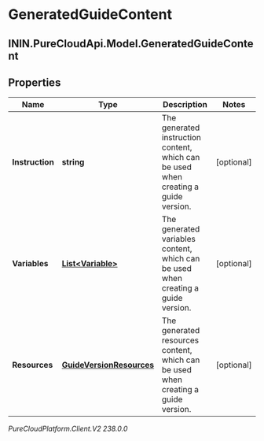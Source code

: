 # GeneratedGuideContent

## ININ.PureCloudApi.Model.GeneratedGuideContent

## Properties

|Name | Type | Description | Notes|
|------------ | ------------- | ------------- | -------------|
| **Instruction** | **string** | The generated instruction content, which can be used when creating a guide version. | [optional] |
| **Variables** | [**List&lt;Variable&gt;**](Variable) | The generated variables content, which can be used when creating a guide version. | [optional] |
| **Resources** | [**GuideVersionResources**](GuideVersionResources) | The generated resources content, which can be used when creating a guide version. | [optional] |



_PureCloudPlatform.Client.V2 238.0.0_
